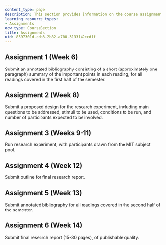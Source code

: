 ```yaml
---
content_type: page
description: This section provides information on the course assignments.
learning_resource_types:
- Assignments
ocw_type: CourseSection
title: Assignments
uid: 8597301d-cdb3-2b82-a700-3133149ccd1f
---
```


Assignment 1 (Week 6)
---------------------

Submit an annotated bibliography consisting of a short (approximately one paragraph) summary of the important points in each reading, for all readings covered in the first half of the semester.

Assignment 2 (Week 8)
---------------------

Submit a proposed design for the research experiment, including main questions to be addressed, stimuli to be used, conditions to be run, and number of participants expected to be involved.

Assignment 3 (Weeks 9-11)
-------------------------

Run research experiment, with participants drawn from the MIT subject pool.

Assignment 4 (Week 12)
----------------------

Submit outline for final research report.

Assignment 5 (Week 13)
----------------------

Submit annotated bibliography for all readings covered in the second half of the semester.

Assignment 6 (Week 14)
----------------------

Submit final research report (15-30 pages), of publishable quality.